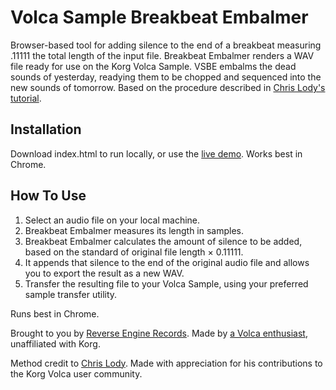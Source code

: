 # Volca Sample Breakbeat Embalmer
Browser-based tool for adding silence to the end of a breakbeat measuring .11111 the total length of the input file. Breakbeat Embalmer renders a WAV file ready for use on the Korg Volca Sample. VSBE embalms the dead sounds of yesterday, readying them to be chopped and sequenced into the new sounds of tomorrow. Based on the procedure described in <a href="https://www.youtube.com/watch?v=ci_ReYDKUfI">Chris Lody's tutorial</a>.

## Installation
Download index.html to run locally, or use the <a href="https://davemh.github.io/volca-sample-breakbeat-embalmer/">live demo</a>. Works best in Chrome.

## How To Use
1. Select an audio file on your local machine.
2. Breakbeat Embalmer measures its length in samples.
3. Breakbeat Embalmer calculates the amount of silence to be added, based on the standard of original file length × 0.11111.
4. It appends that silence to the end of the original audio file and allows you to export the result as a new WAV.
5. Transfer the resulting file to your Volca Sample, using your preferred sample transfer utility.

Runs best in Chrome.

Brought to you by <a href="reverse-engine.com">Reverse Engine Records</a>. Made by <a href="https://davemh.com">a Volca enthusiast</a>, unaffiliated with Korg.

Method credit to <a href="https://www.youtube.com/chrislodymusic">Chris Lody</a>. Made with appreciation for his contributions to the Korg Volca user community.